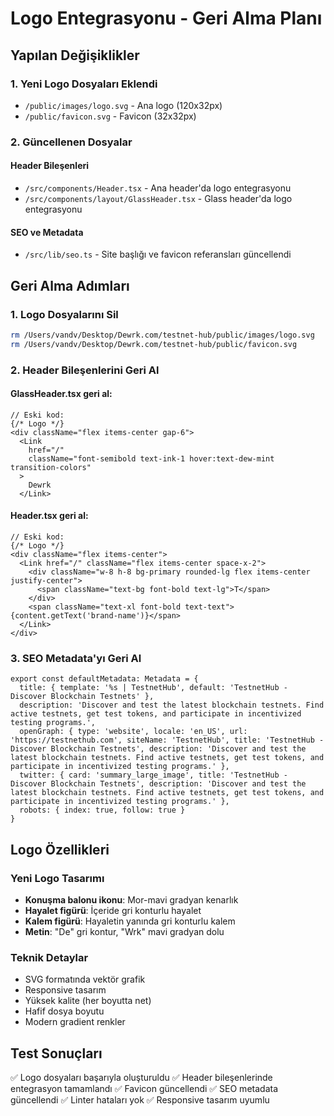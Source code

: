 # Logo Entegrasyonu - Geri Alma Planı

## Yapılan Değişiklikler

### 1. Yeni Logo Dosyaları Eklendi
- `/public/images/logo.svg` - Ana logo (120x32px)
- `/public/favicon.svg` - Favicon (32x32px)

### 2. Güncellenen Dosyalar

#### Header Bileşenleri
- `/src/components/Header.tsx` - Ana header'da logo entegrasyonu
- `/src/components/layout/GlassHeader.tsx` - Glass header'da logo entegrasyonu

#### SEO ve Metadata
- `/src/lib/seo.ts` - Site başlığı ve favicon referansları güncellendi

## Geri Alma Adımları

### 1. Logo Dosyalarını Sil
```bash
rm /Users/vandv/Desktop/Dewrk.com/testnet-hub/public/images/logo.svg
rm /Users/vandv/Desktop/Dewrk.com/testnet-hub/public/favicon.svg
```

### 2. Header Bileşenlerini Geri Al

#### GlassHeader.tsx geri al:
```tsx
// Eski kod:
{/* Logo */}
<div className="flex items-center gap-6">
  <Link 
    href="/" 
    className="font-semibold text-ink-1 hover:text-dew-mint transition-colors"
  >
    Dewrk
  </Link>
```

#### Header.tsx geri al:
```tsx
// Eski kod:
{/* Logo */}
<div className="flex items-center">
  <Link href="/" className="flex items-center space-x-2">
    <div className="w-8 h-8 bg-primary rounded-lg flex items-center justify-center">
      <span className="text-bg font-bold text-lg">T</span>
    </div>
    <span className="text-xl font-bold text-text">{content.getText('brand-name')}</span>
  </Link>
</div>
```

### 3. SEO Metadata'yı Geri Al
```tsx
export const defaultMetadata: Metadata = {
  title: { template: '%s | TestnetHub', default: 'TestnetHub - Discover Blockchain Testnets' },
  description: 'Discover and test the latest blockchain testnets. Find active testnets, get test tokens, and participate in incentivized testing programs.',
  openGraph: { type: 'website', locale: 'en_US', url: 'https://testnethub.com', siteName: 'TestnetHub', title: 'TestnetHub - Discover Blockchain Testnets', description: 'Discover and test the latest blockchain testnets. Find active testnets, get test tokens, and participate in incentivized testing programs.' },
  twitter: { card: 'summary_large_image', title: 'TestnetHub - Discover Blockchain Testnets', description: 'Discover and test the latest blockchain testnets. Find active testnets, get test tokens, and participate in incentivized testing programs.' },
  robots: { index: true, follow: true }
}
```

## Logo Özellikleri

### Yeni Logo Tasarımı
- **Konuşma balonu ikonu**: Mor-mavi gradyan kenarlık
- **Hayalet figürü**: İçeride gri konturlu hayalet
- **Kalem figürü**: Hayaletin yanında gri konturlu kalem
- **Metin**: "De" gri kontur, "Wrk" mavi gradyan dolu

### Teknik Detaylar
- SVG formatında vektör grafik
- Responsive tasarım
- Yüksek kalite (her boyutta net)
- Hafif dosya boyutu
- Modern gradient renkler

## Test Sonuçları
✅ Logo dosyaları başarıyla oluşturuldu
✅ Header bileşenlerinde entegrasyon tamamlandı
✅ Favicon güncellendi
✅ SEO metadata güncellendi
✅ Linter hataları yok
✅ Responsive tasarım uyumlu


